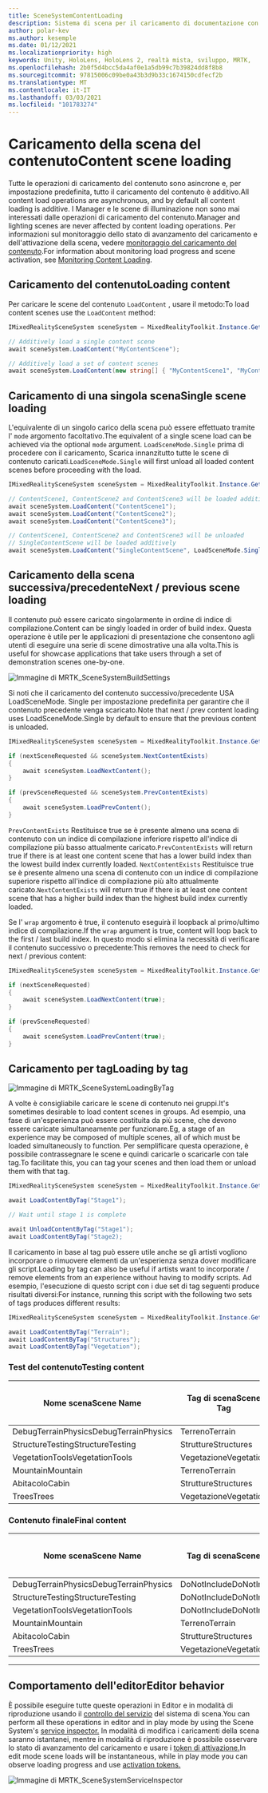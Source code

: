 ```yaml
---
title: SceneSystemContentLoading
description: Sistema di scena per il caricamento di documentazione con MRTK
author: polar-kev
ms.author: kesemple
ms.date: 01/12/2021
ms.localizationpriority: high
keywords: Unity, HoloLens, HoloLens 2, realtà mista, sviluppo, MRTK,
ms.openlocfilehash: 2b0f5d4bcc5da4af0e1a5db99c7b39824dd8f8b8
ms.sourcegitcommit: 97815006c09be0a43b3d9b33c1674150cdfecf2b
ms.translationtype: MT
ms.contentlocale: it-IT
ms.lasthandoff: 03/03/2021
ms.locfileid: "101783274"
---
```

# <a name="content-scene-loading"></a><span data-ttu-id="b64a3-104">Caricamento della scena del contenuto</span><span class="sxs-lookup"><span data-stu-id="b64a3-104">Content scene loading</span></span>

<span data-ttu-id="b64a3-105">Tutte le operazioni di caricamento del contenuto sono asincrone e, per impostazione predefinita, tutto il caricamento del contenuto è additivo.</span><span class="sxs-lookup"><span data-stu-id="b64a3-105">All content load operations are asynchronous, and by default all content loading is additive.</span></span> <span data-ttu-id="b64a3-106">I Manager e le scene di illuminazione non sono mai interessati dalle operazioni di caricamento del contenuto.</span><span class="sxs-lookup"><span data-stu-id="b64a3-106">Manager and lighting scenes are never affected by content loading operations.</span></span> <span data-ttu-id="b64a3-107">Per informazioni sul monitoraggio dello stato di avanzamento del caricamento e dell'attivazione della scena, vedere [monitoraggio del caricamento del contenuto](SceneSystemLoadProgress.md).</span><span class="sxs-lookup"><span data-stu-id="b64a3-107">For information about monitoring load progress and scene activation, see [Monitoring Content Loading](SceneSystemLoadProgress.md).</span></span>

## <a name="loading-content"></a><span data-ttu-id="b64a3-108">Caricamento del contenuto</span><span class="sxs-lookup"><span data-stu-id="b64a3-108">Loading content</span></span>

<span data-ttu-id="b64a3-109">Per caricare le scene del contenuto `LoadContent` , usare il metodo:</span><span class="sxs-lookup"><span data-stu-id="b64a3-109">To load content scenes use the `LoadContent` method:</span></span>

```c#
IMixedRealitySceneSystem sceneSystem = MixedRealityToolkit.Instance.GetService<IMixedRealitySceneSystem>();

// Additively load a single content scene
await sceneSystem.LoadContent("MyContentScene");

// Additively load a set of content scenes
await sceneSystem.LoadContent(new string[] { "MyContentScene1", "MyContentScene2", "MyContentScene3" });
```

## <a name="single-scene-loading"></a><span data-ttu-id="b64a3-110">Caricamento di una singola scena</span><span class="sxs-lookup"><span data-stu-id="b64a3-110">Single scene loading</span></span>

<span data-ttu-id="b64a3-111">L'equivalente di un singolo carico della scena può essere effettuato tramite l' `mode` argomento facoltativo.</span><span class="sxs-lookup"><span data-stu-id="b64a3-111">The equivalent of a single scene load can be achieved via the optional `mode` argument.</span></span> <span data-ttu-id="b64a3-112">`LoadSceneMode.Single` prima di procedere con il caricamento, Scarica innanzitutto tutte le scene di contenuto caricati.</span><span class="sxs-lookup"><span data-stu-id="b64a3-112">`LoadSceneMode.Single` will first unload all loaded content scenes before proceeding with the load.</span></span>

```c#
IMixedRealitySceneSystem sceneSystem = MixedRealityToolkit.Instance.GetService<IMixedRealitySceneSystem>();

// ContentScene1, ContentScene2 and ContentScene3 will be loaded additively
await sceneSystem.LoadContent("ContentScene1");
await sceneSystem.LoadContent("ContentScene2");
await sceneSystem.LoadContent("ContentScene3");

// ContentScene1, ContentScene2 and ContentScene3 will be unloaded
// SingleContentScene will be loaded additively
await sceneSystem.LoadContent("SingleContentScene", LoadSceneMode.Single);
```

## <a name="next--previous-scene-loading"></a><span data-ttu-id="b64a3-113">Caricamento della scena successiva/precedente</span><span class="sxs-lookup"><span data-stu-id="b64a3-113">Next / previous scene loading</span></span>

<span data-ttu-id="b64a3-114">Il contenuto può essere caricato singolarmente in ordine di indice di compilazione.</span><span class="sxs-lookup"><span data-stu-id="b64a3-114">Content can be singly loaded in order of build index.</span></span> <span data-ttu-id="b64a3-115">Questa operazione è utile per le applicazioni di presentazione che consentono agli utenti di eseguire una serie di scene dimostrative una alla volta.</span><span class="sxs-lookup"><span data-stu-id="b64a3-115">This is useful for showcase applications that take users through a set of demonstration scenes one-by-one.</span></span>

![Immagine di MRTK_SceneSystemBuildSettings](../images/scene-system/MRTK_SceneSystemBuildSettings.png)

<span data-ttu-id="b64a3-117">Si noti che il caricamento del contenuto successivo/precedente USA LoadSceneMode. Single per impostazione predefinita per garantire che il contenuto precedente venga scaricato.</span><span class="sxs-lookup"><span data-stu-id="b64a3-117">Note that next / prev content loading uses LoadSceneMode.Single by default to ensure that the previous content is unloaded.</span></span>

```c#
IMixedRealitySceneSystem sceneSystem = MixedRealityToolkit.Instance.GetService<IMixedRealitySceneSystem>();

if (nextSceneRequested && sceneSystem.NextContentExists)
{
    await sceneSystem.LoadNextContent();
}

if (prevSceneRequested && sceneSystem.PrevContentExists)
{
    await sceneSystem.LoadPrevContent();
}
```

<span data-ttu-id="b64a3-118">`PrevContentExists` Restituisce true se è presente almeno una scena di contenuto con un indice di compilazione inferiore rispetto all'indice di compilazione più basso attualmente caricato.</span><span class="sxs-lookup"><span data-stu-id="b64a3-118">`PrevContentExists` will return true if there is at least one content scene that has a lower build index than the lowest build index currently loaded.</span></span> <span data-ttu-id="b64a3-119">`NextContentExists` Restituisce true se è presente almeno una scena di contenuto con un indice di compilazione superiore rispetto all'indice di compilazione più alto attualmente caricato.</span><span class="sxs-lookup"><span data-stu-id="b64a3-119">`NextContentExists` will return true if there is at least one content scene that has a higher build index than the highest build index currently loaded.</span></span>

<span data-ttu-id="b64a3-120">Se l' `wrap` argomento è true, il contenuto eseguirà il loopback al primo/ultimo indice di compilazione.</span><span class="sxs-lookup"><span data-stu-id="b64a3-120">If the `wrap` argument is true, content will loop back to the first / last build index.</span></span> <span data-ttu-id="b64a3-121">In questo modo si elimina la necessità di verificare il contenuto successivo o precedente:</span><span class="sxs-lookup"><span data-stu-id="b64a3-121">This removes the need to check for next / previous content:</span></span>

```c#
IMixedRealitySceneSystem sceneSystem = MixedRealityToolkit.Instance.GetService<IMixedRealitySceneSystem>();

if (nextSceneRequested)
{
    await sceneSystem.LoadNextContent(true);
}

if (prevSceneRequested)
{
    await sceneSystem.LoadPrevContent(true);
}
```

## <a name="loading-by-tag"></a><span data-ttu-id="b64a3-122">Caricamento per tag</span><span class="sxs-lookup"><span data-stu-id="b64a3-122">Loading by tag</span></span>

![Immagine di MRTK_SceneSystemLoadingByTag](../images/scene-system/MRTK_SceneSystemLoadingByTag.png)

<span data-ttu-id="b64a3-124">A volte è consigliabile caricare le scene di contenuto nei gruppi.</span><span class="sxs-lookup"><span data-stu-id="b64a3-124">It's sometimes desirable to load content scenes in groups.</span></span> <span data-ttu-id="b64a3-125">Ad esempio, una fase di un'esperienza può essere costituita da più scene, che devono essere caricate simultaneamente per funzionare.</span><span class="sxs-lookup"><span data-stu-id="b64a3-125">Eg, a stage of an experience may be composed of multiple scenes, all of which must be loaded simultaneously to function.</span></span> <span data-ttu-id="b64a3-126">Per semplificare questa operazione, è possibile contrassegnare le scene e quindi caricarle o scaricarle con tale tag.</span><span class="sxs-lookup"><span data-stu-id="b64a3-126">To facilitate this, you can tag your scenes and then load them or unload them with that tag.</span></span>

```c#
IMixedRealitySceneSystem sceneSystem = MixedRealityToolkit.Instance.GetService<IMixedRealitySceneSystem>();

await LoadContentByTag("Stage1");

// Wait until stage 1 is complete

await UnloadContentByTag("Stage1");
await LoadContentByTag("Stage2);
```

<span data-ttu-id="b64a3-127">Il caricamento in base al tag può essere utile anche se gli artisti vogliono incorporare o rimuovere elementi da un'esperienza senza dover modificare gli script.</span><span class="sxs-lookup"><span data-stu-id="b64a3-127">Loading by tag can also be useful if artists want to incorporate / remove elements from an experience without having to modify scripts.</span></span> <span data-ttu-id="b64a3-128">Ad esempio, l'esecuzione di questo script con i due set di tag seguenti produce risultati diversi:</span><span class="sxs-lookup"><span data-stu-id="b64a3-128">For instance, running this script with the following two sets of tags produces different results:</span></span>

```c#
IMixedRealitySceneSystem sceneSystem = MixedRealityToolkit.Instance.GetService<IMixedRealitySceneSystem>();

await LoadContentByTag("Terrain");
await LoadContentByTag("Structures");
await LoadContentByTag("Vegetation");
```

### <a name="testing-content"></a><span data-ttu-id="b64a3-129">Test del contenuto</span><span class="sxs-lookup"><span data-stu-id="b64a3-129">Testing content</span></span>

<span data-ttu-id="b64a3-130">Nome scena</span><span class="sxs-lookup"><span data-stu-id="b64a3-130">Scene Name</span></span> | <span data-ttu-id="b64a3-131">Tag di scena</span><span class="sxs-lookup"><span data-stu-id="b64a3-131">Scene Tag</span></span> | <span data-ttu-id="b64a3-132">Caricato dallo script</span><span class="sxs-lookup"><span data-stu-id="b64a3-132">Loaded by script</span></span>
---|---|---
<span data-ttu-id="b64a3-133">DebugTerrainPhysics</span><span class="sxs-lookup"><span data-stu-id="b64a3-133">DebugTerrainPhysics</span></span> | <span data-ttu-id="b64a3-134">Terreno</span><span class="sxs-lookup"><span data-stu-id="b64a3-134">Terrain</span></span> | <span data-ttu-id="b64a3-135">•</span><span class="sxs-lookup"><span data-stu-id="b64a3-135">•</span></span>
<span data-ttu-id="b64a3-136">StructureTesting</span><span class="sxs-lookup"><span data-stu-id="b64a3-136">StructureTesting</span></span> | <span data-ttu-id="b64a3-137">Strutture</span><span class="sxs-lookup"><span data-stu-id="b64a3-137">Structures</span></span> | <span data-ttu-id="b64a3-138">•</span><span class="sxs-lookup"><span data-stu-id="b64a3-138">•</span></span>
<span data-ttu-id="b64a3-139">VegetationTools</span><span class="sxs-lookup"><span data-stu-id="b64a3-139">VegetationTools</span></span> | <span data-ttu-id="b64a3-140">Vegetazione</span><span class="sxs-lookup"><span data-stu-id="b64a3-140">Vegetation</span></span> | <span data-ttu-id="b64a3-141">•</span><span class="sxs-lookup"><span data-stu-id="b64a3-141">•</span></span>
<span data-ttu-id="b64a3-142">Mountain</span><span class="sxs-lookup"><span data-stu-id="b64a3-142">Mountain</span></span> | <span data-ttu-id="b64a3-143">Terreno</span><span class="sxs-lookup"><span data-stu-id="b64a3-143">Terrain</span></span> | <span data-ttu-id="b64a3-144">•</span><span class="sxs-lookup"><span data-stu-id="b64a3-144">•</span></span>
<span data-ttu-id="b64a3-145">Abitacolo</span><span class="sxs-lookup"><span data-stu-id="b64a3-145">Cabin</span></span> | <span data-ttu-id="b64a3-146">Strutture</span><span class="sxs-lookup"><span data-stu-id="b64a3-146">Structures</span></span> | <span data-ttu-id="b64a3-147">•</span><span class="sxs-lookup"><span data-stu-id="b64a3-147">•</span></span>
<span data-ttu-id="b64a3-148">Trees</span><span class="sxs-lookup"><span data-stu-id="b64a3-148">Trees</span></span> | <span data-ttu-id="b64a3-149">Vegetazione</span><span class="sxs-lookup"><span data-stu-id="b64a3-149">Vegetation</span></span> | <span data-ttu-id="b64a3-150">•</span><span class="sxs-lookup"><span data-stu-id="b64a3-150">•</span></span>

### <a name="final-content"></a><span data-ttu-id="b64a3-151">Contenuto finale</span><span class="sxs-lookup"><span data-stu-id="b64a3-151">Final content</span></span>

<span data-ttu-id="b64a3-152">Nome scena</span><span class="sxs-lookup"><span data-stu-id="b64a3-152">Scene Name</span></span> | <span data-ttu-id="b64a3-153">Tag di scena</span><span class="sxs-lookup"><span data-stu-id="b64a3-153">Scene Tag</span></span> | <span data-ttu-id="b64a3-154">Caricato dallo script</span><span class="sxs-lookup"><span data-stu-id="b64a3-154">Loaded by script</span></span>
---|---|---
<span data-ttu-id="b64a3-155">DebugTerrainPhysics</span><span class="sxs-lookup"><span data-stu-id="b64a3-155">DebugTerrainPhysics</span></span> | <span data-ttu-id="b64a3-156">DoNotInclude</span><span class="sxs-lookup"><span data-stu-id="b64a3-156">DoNotInclude</span></span> |
<span data-ttu-id="b64a3-157">StructureTesting</span><span class="sxs-lookup"><span data-stu-id="b64a3-157">StructureTesting</span></span> | <span data-ttu-id="b64a3-158">DoNotInclude</span><span class="sxs-lookup"><span data-stu-id="b64a3-158">DoNotInclude</span></span> |
<span data-ttu-id="b64a3-159">VegetationTools</span><span class="sxs-lookup"><span data-stu-id="b64a3-159">VegetationTools</span></span> | <span data-ttu-id="b64a3-160">DoNotInclude</span><span class="sxs-lookup"><span data-stu-id="b64a3-160">DoNotInclude</span></span> |
<span data-ttu-id="b64a3-161">Mountain</span><span class="sxs-lookup"><span data-stu-id="b64a3-161">Mountain</span></span> | <span data-ttu-id="b64a3-162">Terreno</span><span class="sxs-lookup"><span data-stu-id="b64a3-162">Terrain</span></span> | <span data-ttu-id="b64a3-163">•</span><span class="sxs-lookup"><span data-stu-id="b64a3-163">•</span></span>
<span data-ttu-id="b64a3-164">Abitacolo</span><span class="sxs-lookup"><span data-stu-id="b64a3-164">Cabin</span></span> | <span data-ttu-id="b64a3-165">Strutture</span><span class="sxs-lookup"><span data-stu-id="b64a3-165">Structures</span></span> | <span data-ttu-id="b64a3-166">•</span><span class="sxs-lookup"><span data-stu-id="b64a3-166">•</span></span>
<span data-ttu-id="b64a3-167">Trees</span><span class="sxs-lookup"><span data-stu-id="b64a3-167">Trees</span></span> | <span data-ttu-id="b64a3-168">Vegetazione</span><span class="sxs-lookup"><span data-stu-id="b64a3-168">Vegetation</span></span> | <span data-ttu-id="b64a3-169">•</span><span class="sxs-lookup"><span data-stu-id="b64a3-169">•</span></span>

---

## <a name="editor-behavior"></a><span data-ttu-id="b64a3-170">Comportamento dell'editor</span><span class="sxs-lookup"><span data-stu-id="b64a3-170">Editor behavior</span></span>

<span data-ttu-id="b64a3-171">È possibile eseguire tutte queste operazioni in Editor e in modalità di riproduzione usando il [controllo del servizio](../../configuration/MixedRealityConfigurationGuide.md#editor-utilities) del sistema di scena.</span><span class="sxs-lookup"><span data-stu-id="b64a3-171">You can perform all these operations in editor and in play mode by using the Scene System's [service inspector.](../../configuration/MixedRealityConfigurationGuide.md#editor-utilities)</span></span> <span data-ttu-id="b64a3-172">In modalità di modifica i caricamenti della scena saranno istantanei, mentre in modalità di riproduzione è possibile osservare lo stato di avanzamento del caricamento e usare i [token di attivazione.](SceneSystemLoadProgress.md)</span><span class="sxs-lookup"><span data-stu-id="b64a3-172">In edit mode scene loads will be instantaneous, while in play mode you can observe loading progress and use [activation tokens.](SceneSystemLoadProgress.md)</span></span>

![Immagine di MRTK_SceneSystemServiceInspector](../images/scene-system/MRTK_SceneSystemServiceInspector.PNG)
